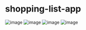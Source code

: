 # shopping-list-app

![image](https://user-images.githubusercontent.com/79495831/169682900-524483f3-1f48-4437-9f27-06a89bd3ffef.png)
![image](https://user-images.githubusercontent.com/79495831/169682908-e4efd9d3-7f82-42b8-bcf0-8f1e316afdda.png)
![image](https://user-images.githubusercontent.com/79495831/169682915-31fc57e3-bdb5-445f-b180-8ebf10de35da.png)
![image](https://user-images.githubusercontent.com/79495831/169682949-97503cb6-0741-4497-8e36-c8765444c7b8.png)
